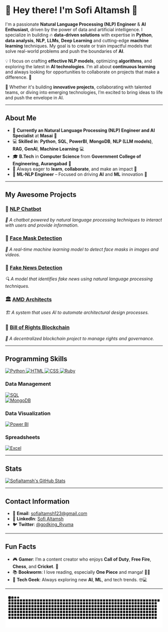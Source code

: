 # 👋 **Hey there! I'm Sofi Altamsh** 🤖

I'm a passionate **Natural Language Processing (NLP) Engineer** & **AI Enthusiast**, driven by the power of data and artificial intelligence. I specialize in building 🔥 **data-driven solutions** with expertise in **Python**, **data analysis**, **NLP**, **LLMs**, **Deep Learning** and cutting-edge **machine learning** techniques. My goal is to create or train impactful models that solve real-world problems and push the boundaries of **AI**.

💡 I focus on crafting **effective NLP models**, optimizing **algorithms**, and exploring the latest in **AI technologies**. I’m all about **continuous learning** and always looking for opportunities to collaborate on projects that make a difference. 🚀

🌟 Whether it's building **innovative projects**, collaborating with talented teams, or diving into emerging technologies, I’m excited to bring ideas to life and push the envelope in AI.

---

## **About Me**

- 📍 **Currently an Natural Language Processing (NLP) Engineer and AI Specialist** at **Masai** 🏢
- 💻 **Skilled in**: **Python**, **SQL**, **PowerBI**, **MongoDB**, **NLP (LLM models)**, **RAG**, **GenAI**, **Machine Learning** 💻
- 🎓 **B.Tech** in **Computer Science** from **Government College of Engineering, Aurangabad** 🎯
- 🤝 Always eager to **learn**, **collaborate**, and make an impact 👫
- 📍 **ML-NLP Engineer** – Focused on driving **AI** and **ML** innovation 📍

---

## **My Awesome Projects** 
### 🤖 [**NLP Chatbot**](https://github.com/sofialtamsh/NLP-Chatbot)  
*💬 A chatbot powered by natural language processing techniques to interact with users and provide information.*
### 🦾 [**Face Mask Detection**](https://github.com/sofialtamsh/Face-Mask_Detection)  
*🎯 A real-time machine learning model to detect face masks in images and videos.*

### 📰 [**Fake News Detection**](https://github.com/sofialtamsh/Fake_News_Detection)  
*🔍 A model that identifies fake news using natural language processing techniques.*

### 🏛️ [**AMD Architects**](https://github.com/suryaprakash-sp/AMD_Architects_064-)  
*🏗️ A system that uses AI to automate architectural design processes.*

### 🧩 [**Bill of Rights Blockchain**](https://github.com/ajaym007/Bill-of-Rights-Blockchain_051)  
*🔐 A decentralized blockchain project to manage rights and governance.*



---

## **Programming Skills**

<a href="https://www.python.org/">
  <img src="https://img.shields.io/badge/Python-3776AB?style=for-the-badge&logo=python&logoColor=white" alt="Python">
</a>

<a href="https://developer.mozilla.org/en-US/docs/Web/HTML">
  <img src="https://img.shields.io/badge/HTML-E34F26?style=for-the-badge&logo=html5&logoColor=white" alt="HTML">
</a>

<a href="https://developer.mozilla.org/en-US/docs/Web/CSS">
  <img src="https://img.shields.io/badge/CSS-1572B6?style=for-the-badge&logo=css3&logoColor=white" alt="CSS">
</a>

<a href="https://www.ruby-lang.org/en/">
  <img src="https://img.shields.io/badge/Ruby-CC342D?style=for-the-badge&logo=ruby&logoColor=white" alt="Ruby">
</a>

### **Data Management**

[![SQL](https://img.shields.io/badge/SQL-4479A1?style=for-the-badge&logo=mysql&logoColor=white)](https://www.mysql.com/)  
[![MongoDB](https://img.shields.io/badge/MongoDB-47A248?style=for-the-badge&logo=mongodb&logoColor=white)](https://www.mongodb.com/)

### **Data Visualization**

[![Power BI](https://img.shields.io/badge/Power%20BI-F2C811?style=for-the-badge&logo=powerbi&logoColor=white)](https://powerbi.microsoft.com/)

### **Spreadsheets**

[![Excel](https://img.shields.io/badge/Excel-217346?style=for-the-badge&logo=microsoft-excel&logoColor=white)](https://www.microsoft.com/en-us/microsoft-365/excel)

---

## **Stats**

[![Sofialtamsh's GitHub Stats](https://github-readme-stats.vercel.app/api?username=sofialtamsh&show_icons=true)](https://github.com/sofialtamsh)

---

## **Contact Information**

- 📧 **Email**: [sofialtamsh123@gmail.com](mailto:sofialtamsh123@gmail.com)
- 💼 **LinkedIn**: [Sofi Altamsh](https://www.linkedin.com/in/sofi-altamsh-409831193/)
- 🐦 **Twitter**: [@godking_Ryuma](https://www.twitter.com/godking_Ryuma)

---

## **Fun Facts**

- 🎮 **Gamer**: I’m a content creator who enjoys **Call of Duty**, **Free Fire**, **Chess**, and **Cricket**. 🏏
- 📚 **Bookworm**: I love reading, especially **One Piece** and manga! 🏴‍☠️
- 🎉 **Tech Geek**: Always exploring new **AI**, **ML**, and tech trends. 🤓💻

---

![snake gif](https://github.com/sofialtamsh/sofialtamsh/blob/output/github-snake-dark.svg)
